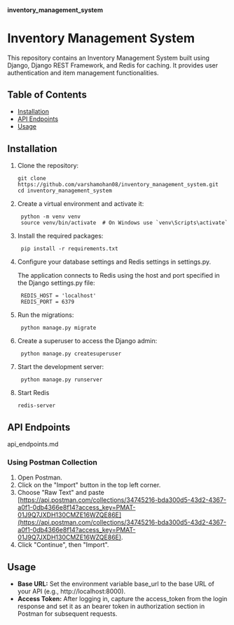 #### inventory_management_system
# Inventory Management System

This repository contains an Inventory Management System built using Django, Django REST Framework, and Redis for caching. It provides user authentication and item management functionalities.

## Table of Contents

- [Installation](#installation)
- [API Endpoints](#api-endpoints)
- [Usage](#usage)

## Installation

1. Clone the repository:
   ```
   git clone https://github.com/varshamohan08/inventory_management_system.git
   cd inventory_management_system
   ```
2. Create a virtual environment and activate it:
   ```
    python -m venv venv
    source venv/bin/activate  # On Windows use `venv\Scripts\activate`
   ```
3. Install the required packages:
   ```
    pip install -r requirements.txt
   ```
4. Configure your database settings and Redis settings in settings.py.

   The application connects to Redis using the host and port specified in the Django settings.py file:
   ```
    REDIS_HOST = 'localhost'
    REDIS_PORT = 6379
   ```

6. Run the migrations:
   ```
    python manage.py migrate
   ```
7. Create a superuser to access the Django admin:
   ```
    python manage.py createsuperuser
   ```
8. Start the development server:
   ```
    python manage.py runserver
   ```
9. Start Redis
    ```
    redis-server
    ```

## API Endpoints
api_endpoints.md
### Using Postman Collection
1. Open Postman.
2. Click on the "Import" button in the top left corner.
3. Choose "Raw Text" and paste [https://api.postman.com/collections/34745216-bda300d5-43d2-4367-a0f1-0db4366e8f14?access_key=PMAT-01J9Q7JXDH130CMZE16WZQE86E](https://api.postman.com/collections/34745216-bda300d5-43d2-4367-a0f1-0db4366e8f14?access_key=PMAT-01J9Q7JXDH130CMZE16WZQE86E).
4. Click "Continue", then "Import".
## Usage
- **Base URL:** Set the environment variable base_url to the base URL of your API (e.g., http://localhost:8000).
- **Access Token:** After logging in, capture the access_token from the login response and set it as an bearer token in authorization section in Postman for subsequent requests.

